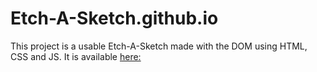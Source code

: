 # Etch-A-Sketch.github.io
This project is a usable Etch-A-Sketch made with the DOM using HTML, CSS and JS.
It is available [here:](https://devarancarter.github.io/Etch-A-Sketch.github.io/)
